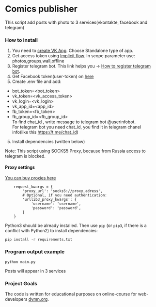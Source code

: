 # Comics publisher

This script add posts with photo to 3 services(vkontakte, facebook and telegram)

### How to install

1. You need to [create VK App](https://vk.com/apps?act=manage). Choose Standalone type of app.
2. Get access token using [Implicit flow](https://vk.com/dev/implicit_flow_user). In scope parameter use: photos,groups,wall,offline
3. Register telegram bot. This link helps you -> [How to register telegram bot](https://smmplanner.com/blog/otlozhennyj-posting-v-telegram/).
4. Get Facebook token(user-token) on [here](https://developers.facebook.com/tools/explorer/)
5. Create .env file and add:
 * bot_token=<bot_token>
 * vk_token=<vk_access_token>
 * vk_login=<vk_login>
 * vk_app_id=<app_id>
 * fb_token=<fb_token>
 * fb_group_id=<fb_group_id><br/>
To find chat_id , write message to telegram bot @userinfobot.<br/>
For telegram bot you need chat_id, you find it in telegram chanel info(like this https://t.me/chat_id)
5. Install dependencies (written below)

Note: This script using SOCKS5 Proxy, because from Russia access to telegram is blocked.
#### Proxy settings
[You can buy proxies here](https://proxy6.net)
```
    request_kwargs = {
        'proxy_url': 'socks5://proxy_adress',
        # Optional, if you need authentication:
        'urllib3_proxy_kwargs': {
            'username': 'username',
            'password': 'password',
        }
    }
```
Python3 should be already installed. 
Then use `pip` (or `pip3`, if there is a conflict with Python2) to install dependencies:
```
pip install -r requirements.txt
```
### Program output example
```
python main.py
```
Posts will appear in 3 services

### Project Goals

The code is written for educational purposes on online-course for web-developers [dvmn.org](https://dvmn.org/).